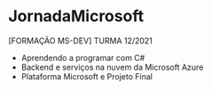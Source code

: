 # JornadaMicrosoft
[FORMAÇÃO MS-DEV] 
TURMA 12/2021 

- Aprendendo a programar com C#
- Backend e serviços na nuvem da Microsoft Azure
- Plataforma Microsoft e Projeto Final





